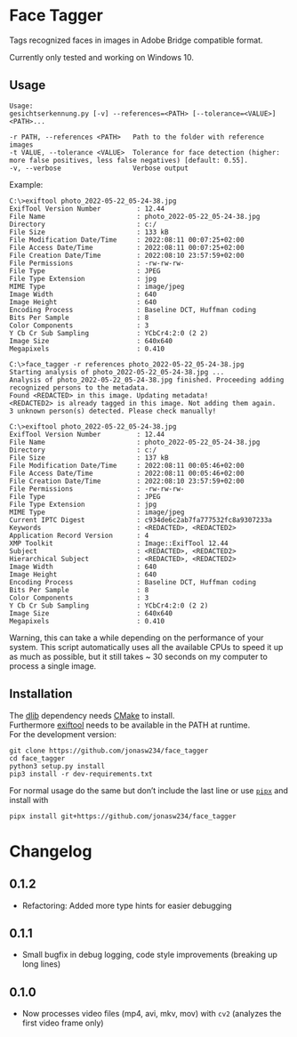 # Face Tagger
Tags recognized faces in images in Adobe Bridge compatible format.

Currently only tested and working on Windows 10.

## Usage
```
Usage:
gesichtserkennung.py [-v] --references=<PATH> [--tolerance=<VALUE>] <PATH>...

-r PATH, --references <PATH>   Path to the folder with reference images
-t VALUE, --tolerance <VALUE>  Tolerance for face detection (higher: more false positives, less false negatives) [default: 0.55].
-v, --verbose                  Verbose output
```

Example:
```
C:\>exiftool photo_2022-05-22_05-24-38.jpg
ExifTool Version Number         : 12.44
File Name                       : photo_2022-05-22_05-24-38.jpg
Directory                       : c:/
File Size                       : 133 kB
File Modification Date/Time     : 2022:08:11 00:07:25+02:00
File Access Date/Time           : 2022:08:11 00:07:25+02:00
File Creation Date/Time         : 2022:08:10 23:57:59+02:00
File Permissions                : -rw-rw-rw-
File Type                       : JPEG
File Type Extension             : jpg
MIME Type                       : image/jpeg
Image Width                     : 640
Image Height                    : 640
Encoding Process                : Baseline DCT, Huffman coding
Bits Per Sample                 : 8
Color Components                : 3
Y Cb Cr Sub Sampling            : YCbCr4:2:0 (2 2)
Image Size                      : 640x640
Megapixels                      : 0.410

C:\>face_tagger -r references photo_2022-05-22_05-24-38.jpg
Starting analysis of photo_2022-05-22_05-24-38.jpg ...
Analysis of photo_2022-05-22_05-24-38.jpg finished. Proceeding adding recognized persons to the metadata.
Found <REDACTED> in this image. Updating metadata!
<REDACTED2> is already tagged in this image. Not adding them again.
3 unknown person(s) detected. Please check manually!

C:\>exiftool photo_2022-05-22_05-24-38.jpg
ExifTool Version Number         : 12.44
File Name                       : photo_2022-05-22_05-24-38.jpg
Directory                       : c:/
File Size                       : 137 kB
File Modification Date/Time     : 2022:08:11 00:05:46+02:00
File Access Date/Time           : 2022:08:11 00:05:46+02:00
File Creation Date/Time         : 2022:08:10 23:57:59+02:00
File Permissions                : -rw-rw-rw-
File Type                       : JPEG
File Type Extension             : jpg
MIME Type                       : image/jpeg
Current IPTC Digest             : c934de6c2ab7fa777532fc8a9307233a
Keywords                        : <REDACTED>, <REDACTED2>
Application Record Version      : 4
XMP Toolkit                     : Image::ExifTool 12.44
Subject                         : <REDACTED>, <REDACTED2>
Hierarchical Subject            : <REDACTED>, <REDACTED2>
Image Width                     : 640
Image Height                    : 640
Encoding Process                : Baseline DCT, Huffman coding
Bits Per Sample                 : 8
Color Components                : 3
Y Cb Cr Sub Sampling            : YCbCr4:2:0 (2 2)
Image Size                      : 640x640
Megapixels                      : 0.410
```

Warning, this can take a while depending on the performance of your system. This script automatically uses all the available CPUs to speed it up as much as possible, but it still takes ~ 30 seconds on my computer to process a single image.

## Installation
The [dlib](http://dlib.net/) dependency needs [CMake](https://cmake.org/) to install.  
Furthermore [exiftool](https://exiftool.org/) needs to be available in the PATH at runtime.  
For the development version:
```
git clone https://github.com/jonasw234/face_tagger
cd face_tagger
python3 setup.py install
pip3 install -r dev-requirements.txt
```
For normal usage do the same but don’t include the last line or use [`pipx`](https://pypi.org/project/pipx/) and install with
```
pipx install git+https://github.com/jonasw234/face_tagger
```

# Changelog
## 0.1.2
- Refactoring: Added more type hints for easier debugging

## 0.1.1
- Small bugfix in debug logging, code style improvements (breaking up long lines)

## 0.1.0
- Now processes video files (mp4, avi, mkv, mov) with `cv2` (analyzes the first video frame only)
